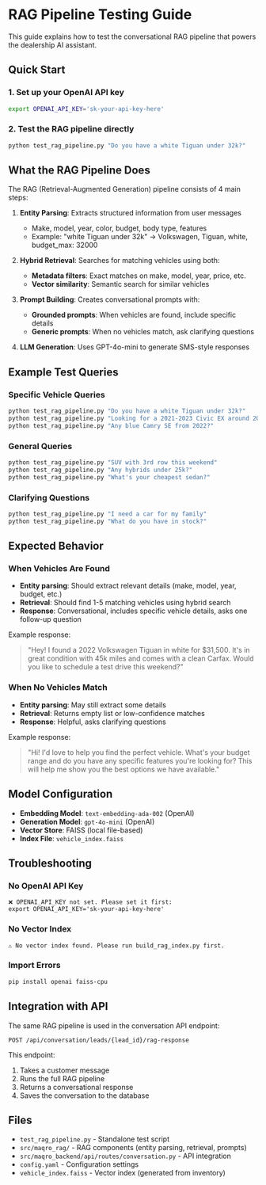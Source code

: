 # RAG Pipeline Testing Guide

This guide explains how to test the conversational RAG pipeline that powers the dealership AI assistant.

## Quick Start

### 1. Set up your OpenAI API key
```bash
export OPENAI_API_KEY='sk-your-api-key-here'
```

### 2. Test the RAG pipeline directly
```bash
python test_rag_pipeline.py "Do you have a white Tiguan under 32k?"
```

## What the RAG Pipeline Does

The RAG (Retrieval-Augmented Generation) pipeline consists of 4 main steps:

1. **Entity Parsing**: Extracts structured information from user messages
   - Make, model, year, color, budget, body type, features
   - Example: "white Tiguan under 32k" → Volkswagen, Tiguan, white, budget_max: 32000

2. **Hybrid Retrieval**: Searches for matching vehicles using both:
   - **Metadata filters**: Exact matches on make, model, year, price, etc.
   - **Vector similarity**: Semantic search for similar vehicles

3. **Prompt Building**: Creates conversational prompts with:
   - **Grounded prompts**: When vehicles are found, include specific details
   - **Generic prompts**: When no vehicles match, ask clarifying questions

4. **LLM Generation**: Uses GPT-4o-mini to generate SMS-style responses

## Example Test Queries

### Specific Vehicle Queries
```bash
python test_rag_pipeline.py "Do you have a white Tiguan under 32k?"
python test_rag_pipeline.py "Looking for a 2021-2023 Civic EX around 20k"
python test_rag_pipeline.py "Any blue Camry SE from 2022?"
```

### General Queries
```bash
python test_rag_pipeline.py "SUV with 3rd row this weekend"
python test_rag_pipeline.py "Any hybrids under 25k?"
python test_rag_pipeline.py "What's your cheapest sedan?"
```

### Clarifying Questions
```bash
python test_rag_pipeline.py "I need a car for my family"
python test_rag_pipeline.py "What do you have in stock?"
```

## Expected Behavior

### When Vehicles Are Found
- **Entity parsing**: Should extract relevant details (make, model, year, budget, etc.)
- **Retrieval**: Should find 1-5 matching vehicles using hybrid search
- **Response**: Conversational, includes specific vehicle details, asks one follow-up question

Example response:
> "Hey! I found a 2022 Volkswagen Tiguan in white for $31,500. It's in great condition with 45k miles and comes with a clean Carfax. Would you like to schedule a test drive this weekend?"

### When No Vehicles Match
- **Entity parsing**: May still extract some details
- **Retrieval**: Returns empty list or low-confidence matches
- **Response**: Helpful, asks clarifying questions

Example response:
> "Hi! I'd love to help you find the perfect vehicle. What's your budget range and do you have any specific features you're looking for? This will help me show you the best options we have available."

## Model Configuration

- **Embedding Model**: `text-embedding-ada-002` (OpenAI)
- **Generation Model**: `gpt-4o-mini` (OpenAI)
- **Vector Store**: FAISS (local file-based)
- **Index File**: `vehicle_index.faiss`

## Troubleshooting

### No OpenAI API Key
```
❌ OPENAI_API_KEY not set. Please set it first:
export OPENAI_API_KEY='sk-your-api-key-here'
```

### No Vector Index
```
⚠️ No vector index found. Please run build_rag_index.py first.
```

### Import Errors
```bash
pip install openai faiss-cpu
```

## Integration with API

The same RAG pipeline is used in the conversation API endpoint:
```
POST /api/conversation/leads/{lead_id}/rag-response
```

This endpoint:
1. Takes a customer message
2. Runs the full RAG pipeline
3. Returns a conversational response
4. Saves the conversation to the database

## Files

- `test_rag_pipeline.py` - Standalone test script
- `src/maqro_rag/` - RAG components (entity parsing, retrieval, prompts)
- `src/maqro_backend/api/routes/conversation.py` - API integration
- `config.yaml` - Configuration settings
- `vehicle_index.faiss` - Vector index (generated from inventory) 